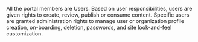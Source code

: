 All the portal members are Users. Based on user responsibilities, users are given rights to create, review, publish or consume content. Specific users are granted administration rights to manage user or organization profile creation, on-boarding, deletion, passwords, and site look-and-feel customization.
